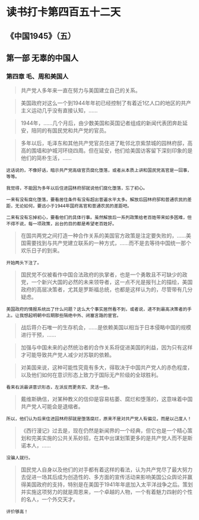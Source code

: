 # 读书打卡第四百五十二天
## 《中国1945》（五）
## 第一部 无辜的中国人
### 第四章 毛、周和美国人

> 共产党人多年来一直在努力与美国建立自己的关系。

> 美国政府对这么一个到1944年年初已经控制了有着近1亿人口的地区的共产主义运动几乎没有直接认知，……

> 1944年，……几个月后，由少数美国和英国记者组成的新闻代表团奔赴延安，陪同的有国民党和共产党的官员。

> 多年以后，毛泽东和其他共产党官员住进了毗邻北京紫禁城的园林府邸，高高的围墙和护城河环绕四周。但在延安，他们给美国访客留下深刻印象的是他们的简朴生活，……
```
这话说的，不像好话，暗示共产党高级官员腐化堕落，或者从本质上讲和国民党高官是一回事，等等。

我觉得，不能因为多年以后住进园林府邸就说他们腐化堕落，忘了初心。

一来有没有腐化堕落，要看居住条件有没有超出普遍水平太多。解放后园林府邸和普通农民的差距，无论如何，要远小于1944年国府高官和普通农民的差距吧。

二来有没有忘掉初心，要看他们的具体行事。虽然解放后一系列政策给老百姓带来如多困难，但不得不说，每一项政策，出台的目的都是希望老百姓好。
```
> 在国共两党之间打造一种合作关系的美国官方政策是注定要失败的，……美国需要找到与共产党建立联系的一种方式，……而不是去等待中国统一那个欢乐日子的到来。
```
开始两头下注了。
```
> 国民党不仅被看作中国合法政府的执掌者，也是一个勇敢且不可缺少的政党，一个新兴大国的必然的未来领导者，这一点不光是报刊上的描绘，美国政府的高层决策者，尤其是罗斯福总统，也都是这样认为的，尽管带有几分疑虑。
```
美国政府的情报系统出了什么问题？这么大个事实居然看不到，或者说，递不到最高决策者的手上。让我想起明朝中后期那些隔绝中外、闭塞言路的宦官。
```
> 战后蒋介石唯一的生存机会，……是依赖美国以相当于日本侵略中国的规模进行干预，……

> 加强与中国未来的必然统治者的合作关系将促进美国的利益，因为只有这样才可能导致共产党人减少对苏联的依赖。

> 对美国来说，这种可能性究竟有多大，得取决于中国共产党人的赤色程度，以及他们如何在意识形态上致力于国际无产阶级的全球胜利。
```
看来右派最讲意识形态，左派反而更务实、灵活一些。
```
> 戴维斯确信，对某种教义的信仰是容易枯萎、腐烂和堕落的，这意味着中国共产党人可能会是退缩者。
```
所以，他们认为后来住进园林府邸就是堕落腐烂，原来不是对共产党人有偏见，而是以己度人！
```
> 《西行漫记》过去是，现在仍然是新闻界的一个经典，但它也是一个精心策划和完美实施的公共关系妙招，在其中出谋划策更多的是共产党人而不是斯诺本人，……
```
没骗人就行。
```
> 国民党人自身以及他们的对手都有着这样的看法，认为共产党尽了最大努力去促进一场其后成为创造性的、多方面的宣传活动来影响美国公众舆论并赢得美国政府的支持，特别是在美国于1941年年底加入太平洋战争之后。策划并实施这项努力的就是周恩来，一个卓越的人物，一个有着魅力四射的个性的名人，一个外交天才。
```
评价够高！
```